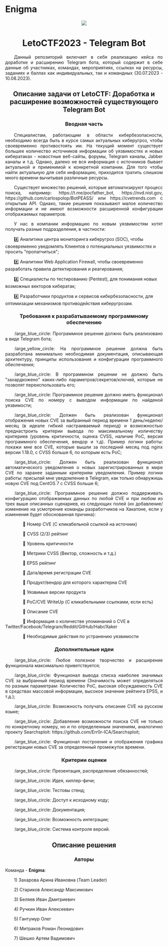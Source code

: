 # Enigma
<p align="center">
    <img src="URL">
</p>

<h1 align="center">
LetoCTF2023 - Telegram Bot
</h1>

<p align="justify">&emsp;&emsp;Данный репозиторий включает в себя реализацию кейса по доработке и расширению Telegram бота, который содержит в себе данные об участниках, командах, мероприятиях, ссылках на ресурсы, заданиях и баллах как индивидуальных, так и командных (30.07.2023 - 10.08.2023).</p>

<h2 align="center">
    Описание задачи от LetoCTF: Доработка и расширение возможностей существующего Telegram Bot
</h2>

<h3 align="center">
    Вводная часть
</h3> 

<p align="justify">&emsp;&emsp;Специалистам, работающим в области кибербезопасности, необходимо всегда быть в курсе самых актуальных киберугроз, чтобы своевременно противостоять им. На текущий момент существует большее количество источников информации об уязвимостях и новых кибератаках - новостные веб-сайты, форумы, Telegram каналы, Jabber каналы и т.д. Однако, далеко не вся информация с источников бывает актуальной и применимой к конкретной компании. Для того чтобы найти актуальную для себя информацию, приходится тратить слишком много времени вычитывая различные ресурсы.</p>

<p align="justify">&emsp;&emsp;Существует множество решений, которые автоматизируют процесс поиска, например: https://t.me/pocfather_bot, https://nvd.nist.gov, https://github.com/carlospolop/BotPEASS/ или https://cvetrends.com с открытым API. Однако, такие решения показывают малое количество информации и не имеют возможности расширенной конфигурации отображаемых параметров.</p>

<p align="justify">&emsp;&emsp;У нас в компании информацию по новым уязвимостям хотят получать разные подразделения, в частности:</p>

&emsp;&emsp;:hash: Аналитики центра мониторинга киберугроз (SOC), чтобы своевременно уведомлять Клиентов о потенциальных уязвимостях и просить "пропатчиться";

&emsp;&emsp;:hash: Аналитики Web Application Firewall, чтобы своевременно разработать правила детектирования и реагирования;

&emsp;&emsp;:hash: Специалисты по тестированию (Pentest), для понимания новых возможных векторов кибератак;

&emsp;&emsp;:hash: Разработчики продуктов и сервисов кибербезопасности, для оптимизации механизмов противодействия киберугрозам.


<h3 align="center">
    Требования к разрабатываемому программному обеспечению
</h3> 

<p align="justify">&emsp;&emsp;:large_blue_circle: Программное решение должно быть реализовано в виде Telegram бота;</p>

<p align="justify">&emsp;&emsp;:large_yellow_circle: На программное решение должна быть разработана минимально необходимая документация, описывающая архитектуру, принципы использования и конфигурации программного обеспечения;</p>

<p align="justify">&emsp;&emsp;:large_blue_circle: В программном решении не должно быть "захардкожено" каких-либо параметров/секретов/ключей, которые не позволят переиспользовать его;</p>

<p align="justify">&emsp;&emsp;:large_blue_circle: Программное решение должно иметь функционал поиска CVE по номеру с выводом информации по найденой уязвимости;</p>

<p align="justify">&emsp;&emsp;:large_blue_circle: Должен быть реализован функционал отображения новых CVE за выбранный период времени 1 день/неделю/месяц (в идеале гибкий настраиваемый период) и возможностью преднастроить критерии вывода по максимальному количеству критериев (уровень критичности, оценка CVSS, наличие PoC, версия программного обеспечения, вендор и т.д). Пример логики работы: покажи мне все CVE, которые вышли за последний месяц под nginx версии 1.18.0, с CVSS больше 6, по которым есть PoC;</p>

<p align="justify">&emsp;&emsp;:large_blue_circle: Должен быть реализован функционал автоматического уведомления о новых зарегистрированных в мире CVE  по заранее заданным критериям уведомления. Пример логики работы: присылай мне уведомление в Telegram, как только обнаружишь новую CVE  под CentOS 7 с CVSS больше 6;</p>
 
<p align="justify">&emsp;&emsp;:large_blue_circle: Программное решение должно поддерживать конфигурацию отображаемых данных по любой CVE и при любом из трех выше описанных сценариев, из следующих полей (их добавление/изменение на усмотрение команды разработчиков на Хакатоне, если у изменения будет обоснованная причина):</p>

&emsp;&emsp;&emsp;&emsp;:small_blue_diamond: Номер CVE (С кликабельной ссылкой на источник)

&emsp;&emsp;&emsp;&emsp;:small_blue_diamond: CVSS (2/3) рейтинг

&emsp;&emsp;&emsp;&emsp;:small_blue_diamond: Уровень критичности

&emsp;&emsp;&emsp;&emsp;:small_blue_diamond: Метрики CVSS (Вектор, сложность и т.д.)

&emsp;&emsp;&emsp;&emsp;:small_blue_diamond: EPSS рейтинг

&emsp;&emsp;&emsp;&emsp;:small_blue_diamond: Дата/время регистрации CVE 

&emsp;&emsp;&emsp;&emsp;:small_blue_diamond: Продукт/вендор для которого характерна CVE 

&emsp;&emsp;&emsp;&emsp;:small_blue_diamond: Уязвимые версии продукта

&emsp;&emsp;&emsp;&emsp;:small_blue_diamond: PoC/CVE WriteUp (С кликабельными ссылками, если есть)

&emsp;&emsp;&emsp;&emsp;:small_blue_diamond: Описание CVE

&emsp;&emsp;&emsp;&emsp;:small_blue_diamond: Информация о количестве упоминаний о CVE в Twitter/Facebook/Telegram/Reddit/GitHub/Habr/Xaker

&emsp;&emsp;&emsp;&emsp;:small_blue_diamond: Необходимые действия по устранению уязвимости 


<h3 align="center">
    Дополнительные идеи
</h3> 

<p align="justify">&emsp;&emsp;:large_blue_circle: Любое полезное творчество и расширение функционала максимально приветствуется;</p>

<p align="justify">&emsp;&emsp;:large_blue_circle: Функционал вывода списка наиболее значимых CVE за выбранный период времени (Значимость может определяться по разным параметрам: Количество PoC, высокая обсуждаемость CVE в средствах массовой информации, высокое значение рейтинга EPSS, и т.д.);</p>

<p align="justify">&emsp;&emsp;:large_blue_circle: Возможность получать описание CVE на русском языке;</p>

<p align="justify">&emsp;&emsp;:large_blue_circle: Добавление возможности поиска CVE не только по конкретному номеру, но и по определенным значениям, аналогично проекту Searchsploit: https://github.com/Err0r-ICA/Searchsploit;</p>

<p align="justify">&emsp;&emsp;:large_blue_circle: Функционал построения и отображения графика регистрации новых CVE за определенный промежуток времени.</p>


<h3 align="center">
    Критерии оценки
</h3>  

<p align="justify">&emsp;&emsp;:large_blue_circle: Презентация, распределение обязанностей;</p>

<p align="justify">&emsp;&emsp;:large_blue_circle: Идея, киллер-фичи;</p>

<p align="justify">&emsp;&emsp;:large_blue_circle: Тестовы стенд;<p>

<p align="justify">&emsp;&emsp;:large_blue_circle: Доступ к исходному коду;</p>

<p align="justify">&emsp;&emsp;:large_blue_circle: Документация;</p>

<p align="justify">&emsp;&emsp;:large_blue_circle: Возможность интеграции;</p>
 
<p align="justify">&emsp;&emsp;:large_blue_circle: Система контроля версий.</p>


<h2 align="center">
    Описание решения
</h2>

<h3 align="center">
    Авторы
</h3>

Команда - **Enigma**:
<p align="justify">&emsp;&emsp;1) Захарова Арина Ивановна (Team Leader)</p>
<p align="justify">&emsp;&emsp;2) Стариков Александр Максимович</p>
<p align="justify">&emsp;&emsp;3) Беляев Иван Дмитриевич</p>
<p align="justify">&emsp;&emsp;4) Ручкин Иван Алексеевич</p>
<p align="justify">&emsp;&emsp;5) Гантумур Олег </p>
<p align="justify">&emsp;&emsp;6) Митраков Роман Леонидович</p>
<p align="justify">&emsp;&emsp;7) Шешко Артем Вадимович</p>



